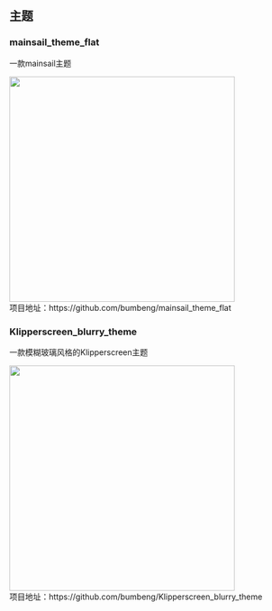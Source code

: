 ## 主题

### mainsail_theme_flat

一款mainsail主题
<div align=left>
<img src="https://user-images.githubusercontent.com/111509593/281571414-1e06e343-3d88-4541-9d05-25d2f3d1f0fa.png" height="400" />
</div>
项目地址：https://github.com/bumbeng/mainsail_theme_flat

### Klipperscreen_blurry_theme

一款模糊玻璃风格的Klipperscreen主题
<div align=left>
<img src="https://user-images.githubusercontent.com/111509593/231819493-aadc9808-b94f-4984-aed5-f4a70b33175d.png" height="400" />
</div>
项目地址：https://github.com/bumbeng/Klipperscreen_blurry_theme
